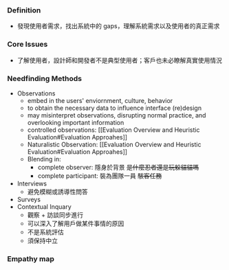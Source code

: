 ### Definition
- 發現使用者需求，找出系統中的 gaps，理解系統需求以及使用者的真正需求
### Core Issues
- 了解使用者，設計師和開發者不是典型使用者；客戶也未必瞭解真實使用情況
### Needfinding Methods
- Observations
	- embed in the users' enviornment, culture, behavior
	- to obtain the necessary data to influence interface (re)design
	- may misinterpret observations, disrupting normal practice, and overlooking important information
	- controlled observations: [[Evaluation Overview and Heuristic Evaluation#Evaluation Approahes]]
	- Naturalistic Observation: [[Evaluation Overview and Heuristic Evaluation#Evaluation Approahes]]
	- Blending in:
		- complete observer: 隱身於背景 ~~是什麼忍者還是玩躲貓貓嗎~~
		- complete participant: 裝為團隊一員 ~~駭客任務~~ 
- Interviews
	- 避免模糊或誘導性問答
- Surveys
- Contextual Inquary
	- 觀察 + 訪談同步進行
	- 可以深入了解用戶做某件事情的原因
	- 不是系統評估
	- 須保持中立
### Empathy map